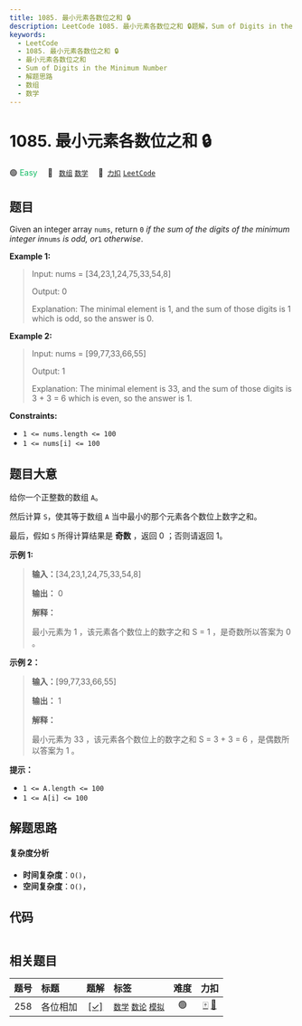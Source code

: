 ```yaml
---
title: 1085. 最小元素各数位之和 🔒
description: LeetCode 1085. 最小元素各数位之和 🔒题解，Sum of Digits in the Minimum Number，包含解题思路、复杂度分析以及完整的 JavaScript 代码实现。
keywords:
  - LeetCode
  - 1085. 最小元素各数位之和 🔒
  - 最小元素各数位之和
  - Sum of Digits in the Minimum Number
  - 解题思路
  - 数组
  - 数学
---
```


# 1085. 最小元素各数位之和 🔒

🟢 <font color=#15bd66>Easy</font>&emsp; 🔖&ensp; [`数组`](/tag/array.md) [`数学`](/tag/math.md)&emsp; 🔗&ensp;[`力扣`](https://leetcode.cn/problems/sum-of-digits-in-the-minimum-number) [`LeetCode`](https://leetcode.com/problems/sum-of-digits-in-the-minimum-number)

## 题目

Given an integer array `nums`, return `0` _if the sum of the digits of the
minimum integer in_`nums` _is odd, or_`1` _otherwise_.



**Example 1:**

> Input: nums = [34,23,1,24,75,33,54,8]
> 
> Output: 0
> 
> Explanation: The minimal element is 1, and the sum of those digits is 1 which is odd, so the answer is 0.

**Example 2:**

> Input: nums = [99,77,33,66,55]
> 
> Output: 1
> 
> Explanation: The minimal element is 33, and the sum of those digits is 3 + 3 = 6 which is even, so the answer is 1.

**Constraints:**

  * `1 <= nums.length <= 100`
  * `1 <= nums[i] <= 100`


## 题目大意

给你一个正整数的数组 `A`。

然后计算 `S`，使其等于数组 `A` 当中最小的那个元素各个数位上数字之和。

最后，假如 `S` 所得计算结果是 **奇数** ，返回 0 ；否则请返回 1。

**示例 1:**

> 
> 
> 
> 
> 
> **输入：**[34,23,1,24,75,33,54,8]
> 
> **输出：** 0
> 
> **解释：**
> 
> 最小元素为 1 ，该元素各个数位上的数字之和 S = 1 ，是奇数所以答案为 0 。
> 
> 

**示例 2：**

> 
> 
> 
> 
> 
> **输入：**[99,77,33,66,55]
> 
> **输出：** 1
> 
> **解释：**
> 
> 最小元素为 33 ，该元素各个数位上的数字之和 S = 3 + 3 = 6 ，是偶数所以答案为 1 。
> 
> 

**提示：**

  * `1 <= A.length <= 100`
  * `1 <= A[i] <= 100`


## 解题思路

#### 复杂度分析

- **时间复杂度**：`O()`，
- **空间复杂度**：`O()`，

## 代码

```javascript

```

## 相关题目

<!-- prettier-ignore -->
| 题号 | 标题 | 题解 | 标签 | 难度 | 力扣 |
| :------: | :------ | :------: | :------ | :------: | :------: |
| 258 | 各位相加 | [[✓]](/problem/0258.md) |  [`数学`](/tag/math.md) [`数论`](/tag/number-theory.md) [`模拟`](/tag/simulation.md) | 🟢 | [🀄️](https://leetcode.cn/problems/add-digits) [🔗](https://leetcode.com/problems/add-digits) |